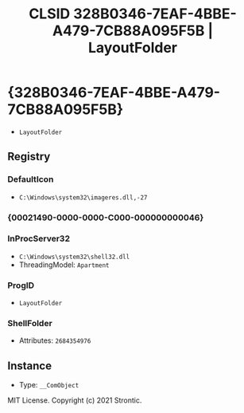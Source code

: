 ﻿---
title: "CLSID 328B0346-7EAF-4BBE-A479-7CB88A095F5B | LayoutFolder"
excerpt: What is COM-Object CLSID 328B0346-7EAF-4BBE-A479-7CB88A095F5B?
---

# {328B0346-7EAF-4BBE-A479-7CB88A095F5B}

* `LayoutFolder`

## Registry


### DefaultIcon

* `C:\Windows\system32\imageres.dll,-27`

### {00021490-0000-0000-C000-000000000046}


### InProcServer32

* `C:\Windows\system32\shell32.dll`
* ThreadingModel: `Apartment`

### ProgID

* `LayoutFolder`

### ShellFolder

* Attributes: `2684354976`

## Instance

* Type: `__ComObject`

MIT License. Copyright (c) 2021 Strontic.


